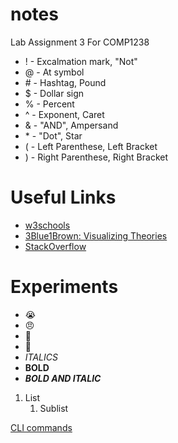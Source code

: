 # notes
Lab Assignment 3 For COMP1238
* ! - Excalmation mark, "Not"
* @ - At symbol
* \# - Hashtag, Pound
* $ - Dollar sign
* % - Percent
* ^ - Exponent, Caret
* & - "AND", Ampersand
* \* - "Dot", Star
* ( - Left Parenthese, Left Bracket
* ) - Right Parenthese, Right Bracket

# Useful Links
* [w3schools](https://www.w3schools.com/)
* [3Blue1Brown: Visualizing Theories](https://www.youtube.com/c/3blue1brown)
* [StackOverflow](https://stackoverflow.com/)

# Experiments
* :sob:
* :angry:
* :8ball:
* :1234:
* _ITALICS_
* **BOLD**
* **_BOLD AND ITALIC_**
1. List
   1. Sublist

[CLI commands](docs/cli.md)